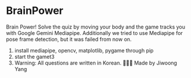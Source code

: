 # BrainPower
Brain Power! Solve the quiz by moving your body and the game tracks you with Google Gemini Mediapipe. Additionally we tried to use Mediapipe for pose frame detection, but it was failed from now on.
1. install mediapipe, opencv, matplotlib, pygame through pip
2. start the gamet3
3. Warning: All questions are written in Korean.
🧑🏻‍💻 Made by Jiwoong Yang
